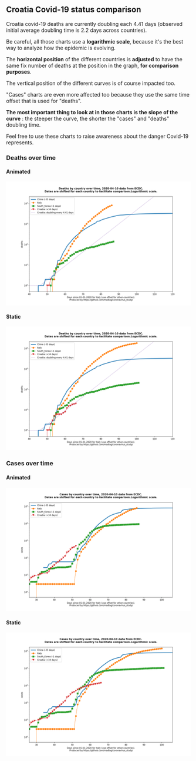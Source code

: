 ## Croatia Covid-19 status comparison 

Croatia covid-19 deaths are currently doubling each 4.41 days (observed initial average doubling time is 2.2 days across countries).



Be careful, all those charts use a **logarithmic scale**, because it's the best way to analyze how the epidemic is evolving.
 
The **horizontal position** of the different countries is **adjusted** to have the same fix number of deaths at the position in the graph, **for comparison purposes**.

The vertical position of the different curves is of course impacted too.

"Cases" charts are even more affected too because they use the same time offset that is used for "deaths".

**The most important thing to look at in those charts is the slope of the curve** : the steeper the curve, the shorter the "cases" and "deaths" doubling time.

Feel free to use these charts to raise awareness about the danger Covid-19 represents. 


 
### Deaths over time
 
#### Animated
![Croatia covid-19 deaths animated chart](https://raw.githubusercontent.com/madlag/coronavirus_study/master/notebooks/graphs/2020-04-10/countries/Croatia/2020-04-10_Croatia_deaths.gif "Croatia covid-19 deaths animated chart")   
 
#### Static
![Croatia covid-19 deaths static chart](https://raw.githubusercontent.com/madlag/coronavirus_study/master/notebooks/graphs/2020-04-10/countries/Croatia/2020-04-10_Croatia_deaths.png "Croatia covid-19 deaths static chart")   

 
### Cases over time
 
#### Animated
![Croatia covid-19 cases animated chart](https://raw.githubusercontent.com/madlag/coronavirus_study/master/notebooks/graphs/2020-04-10/countries/Croatia/2020-04-10_Croatia_cases.gif "Croatia covid-19 cases animated chart")   
 
#### Static
![Croatia covid-19 cases static chart](https://raw.githubusercontent.com/madlag/coronavirus_study/master/notebooks/graphs/2020-04-10/countries/Croatia/2020-04-10_Croatia_cases.png "Croatia covid-19 cases static chart")   

